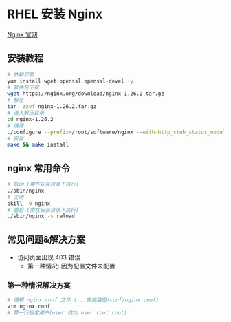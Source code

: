 # RHEL 安装 Nginx

[Nginx 官网](https://nginx.org/en/download.html)

## 安装教程

```bash
# 依赖安装
yum install wget openssl openssl-devel -y
# 软件包下载
wget https://nginx.org/download/nginx-1.26.2.tar.gz
# 解压
tar -zxvf nginx-1.26.2.tar.gz
# 进入解压目录
cd nginx-1.26.2
# 编译
./configure --prefix=/root/software/nginx --with-http_stub_status_module --with-http_gzip_static_module --with-http_realip_module --with-http_sub_module --with-http_ssl_module --with-http_v2_module
# 安装
make && make install
```

## nginx 常用命令

```bash
# 启动 (需在安装目录下执行)
./sbin/nginx
# 关闭
pkill -9 nginx
# 重启 (需在安装目录下执行)
./sbin/nginx -s reload
```

## 常见问题&解决方案

- 访问页面出现 403 错误
  - 第一种情况: 因为配置文件未配置

### 第一种情况解决方案

```bash
# 编辑 nginx.conf 文件 (...安装路径/conf/nginx.conf)
vim nginx.conf
# 第一行指定用户(user 改为 user root root)
```
